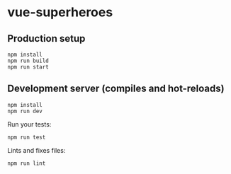 # vue-superheroes

## Production setup
```
npm install
npm run build
npm run start
```

## Development server (compiles and hot-reloads)
```
npm install
npm run dev
```
Run your tests:
```
npm run test
```

Lints and fixes files:
```
npm run lint
```
